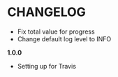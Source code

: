 # CHANGELOG

- Fix total value for progress
- Change default log level to INFO

**1.0.0**

- Setting up for Travis
